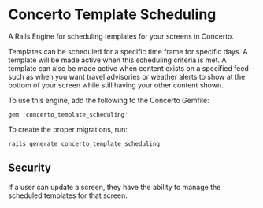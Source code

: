 # Concerto Template Scheduling

A Rails Engine for scheduling templates for your screens in Concerto.

Templates can be scheduled for a specific time frame for specific days.  A template will be made active when this 
scheduling criteria is met.  A template can also be made active when content exists on a specified feed-- such as when 
you want travel advisories or weather alerts to show at the bottom of your screen while still having your other content
shown.

To use this engine, add the following to the Concerto Gemfile: 
```
gem 'concerto_template_scheduling'
```

To create the proper migrations, run: 
```
rails generate concerto_template_scheduling
```

## Security
If a user can update a screen, they have the ability to manage the scheduled templates for that screen.
